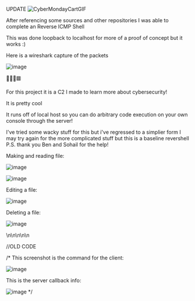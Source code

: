 UPDATE ![CyberMondayCartGIF](https://user-images.githubusercontent.com/112667412/204385653-9124f424-3c48-4de8-bb7e-1a136c6d6ffb.gif)

After referencing some sources and other repositories I was able to complete an Reverse ICMP Shell

This was done loopback to localhost for more of a proof of concept but it works :)

Here is a wireshark capture of the packets

![image](https://user-images.githubusercontent.com/112667412/204385669-64d5caa5-0f7c-4f8e-8e46-11a39347f836.png)




👀🧖‍♂️🟥

For this project it is a C2 I made to learn more about cybersecurity!

It is pretty cool

It runs off of local host so you can do arbitrary code execution on your own console through the server!

I've tried some wacky stuff for this but i've regressed to a simplier form
I may try again for the more complicated stuff but this is a baseline revershell
P.S. thank you Ben and Sohail for the help!

Making and reading file:

![image](https://user-images.githubusercontent.com/112667412/202953771-47a8b4a5-08b7-4d49-871e-eacebdb02f63.png)

![image](https://user-images.githubusercontent.com/112667412/202953910-8f0e9ad1-719e-4b7e-87d5-a5fbc5911451.png)

Editing a file:

![image](https://user-images.githubusercontent.com/112667412/202954595-c2c2eeda-9264-4b83-b5aa-a4c126a0638c.png)

Deleting a file:

![image](https://user-images.githubusercontent.com/112667412/202954689-3bf32156-c58f-4cdf-833f-7001898f1866.png)

\n\n\n\n\n

//OLD CODE

/*
This screenshot is the command for the client:

![image](https://user-images.githubusercontent.com/112667412/201792122-b0d0b166-e678-457d-9273-b99a3624a014.png)


This is the server callback info:

![image](https://user-images.githubusercontent.com/112667412/201791680-bd1b6caf-03fd-4fa5-ad4d-d900f62cb9a9.png)
*/


